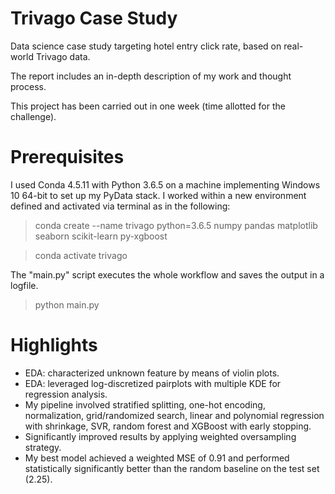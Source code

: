 # Trivago Case Study
Data science case study targeting hotel entry click rate, based on real-world Trivago data.

The report includes an in-depth description of my work and thought process.

This project has been carried out in one week (time allotted for the challenge).

# Prerequisites
I used Conda 4.5.11 with Python 3.6.5 on a machine implementing Windows 10 64-bit to set up my PyData stack. I worked within a new environment defined and activated via terminal as in the following:
> conda create --name trivago python=3.6.5 numpy pandas matplotlib seaborn scikit-learn py-xgboost

> conda activate trivago

The "main.py" script executes the whole workflow and saves the output in a logfile.
> python main.py

# Highlights
- EDA: characterized unknown feature by means of violin plots.
- EDA: leveraged log-discretized pairplots with multiple KDE for regression analysis.
- My pipeline involved stratified splitting, one-hot encoding, normalization, grid/randomized search, linear and polynomial regression with shrinkage, SVR, random forest and XGBoost with early stopping.
- Significantly improved results by applying weighted oversampling strategy.
- My best model achieved a weighted MSE of 0.91 and performed statistically significantly better than the random baseline on the test set (2.25).
